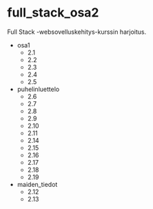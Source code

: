 # full_stack_osa2
Full Stack -websovelluskehitys-kurssin harjoitus.

* osa1
  * 2.1
  * 2.2
  * 2.3
  * 2.4
  * 2.5
* puhelinluettelo
  * 2.6
  * 2.7
  * 2.8
  * 2.9
  * 2.10
  * 2.11
  * 2.14
  * 2.15
  * 2.16
  * 2.17
  * 2.18
  * 2.19
* maiden_tiedot
  * 2.12
  * 2.13